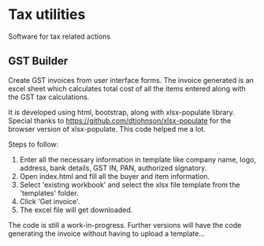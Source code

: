 # Tax utilities
Software for tax related actions

## GST Builder
Create GST invoices from user interface forms. 
The invoice generated is an excel sheet which calculates total cost of all the items entered along with the GST tax calculations.

It is developed using html, bootstrap, along with xlsx-populate library.
Special thanks to https://github.com/dtjohnson/xlsx-populate for the browser version of xlsx-populate. This code helped me a lot.

Steps to follow:
1. Enter all the necessary information in template like company name, logo, address, bank details, GST IN, PAN, authorized signatory.
2. Open index.html and fill all the buyer and item information.
3. Select 'existing workbook' and select the xlsx file template from the 'templates' folder.
4. Click 'Get invoice'.
5. The excel file will get downloaded.

The code is still a work-in-progress. Further versions will have the code generating the invoice without having to upload a template... 
